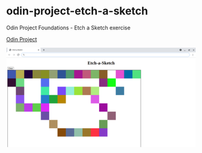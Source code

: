 # odin-project-etch-a-sketch
Odin Project Foundations - Etch a Sketch exercise

[Odin Project](https://theodinproject.com/courses/foundations/lessons/etch-a-sketch-project)

![Screenshot](screenshot.png)
